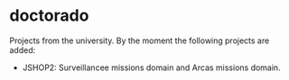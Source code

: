 # doctorado
Projects from the university. By the moment the following projects are added:

- JSHOP2: Surveillancee missions domain and Arcas missions domain.
